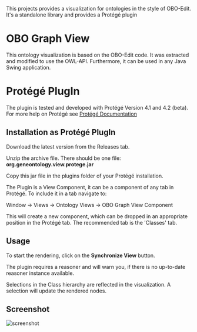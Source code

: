 This projects provides a visualization for ontologies in the style of OBO-Edit.
It's a standalone library and provides a Protégé plugin

# OBO Graph View #

This ontology visualization is based on the OBO-Edit code. It was extracted and modified to use the OWL-API.
Furthermore, it can be used in any Java Swing application.

# Protégé PlugIn #

The plugin is tested and developed with Protégé Version 4.1 and 4.2 (beta).
For more help on Protégé see [Protégé Documentation](http://protegewiki.stanford.edu/wiki/Protege4UserDocs)

## Installation as Protégé PlugIn ##
Download the latest version from the Releases tab.

Unzip the archive file. There should be one file: **org.geneontology.view.protege.jar**

Copy this jar file in the plugins folder of your Protégé installation.

The Plugin is a View Component, it can be a component of any tab in Protégé. To include it in a tab navigate to:

Window -> Views -> Ontology Views -> OBO Graph View Component

This will create a new component, which can be dropped in an appropriate position in the Protégé tab.
The recommended tab is the 'Classes' tab.

## Usage ##

To start the rendering, click on the **Synchronize View** button.

The plugin requires a reasoner and will warn you, if there is no up-to-date reasoner instance available.

Selections in the Class hierarchy are reflected in the visualization. A selection will update the rendered nodes.

## Screenshot

![screenshot](https://raw.github.com/owlcollab/obographview/master/docs/screenshot.png)
